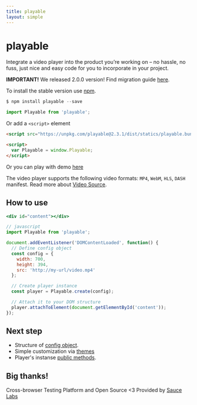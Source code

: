 ```yaml
---
title: playable
layout: simple
---
```


# playable

<aside class="notice">
Integrate a video player into the product you’re working on – no hassle, no fuss, just nice and easy code for you to incorporate in your project.
</aside>

**IMPORTANT!** We released 2.0.0 version! Find migration guide [here](/migration).


<playable-demo></playable-demo>

To install the stable version use [npm](https://www.npmjs.com/package/playable).<br/>

```javascript
$ npm install playable --save

import Playable from 'playable';
```

Or add a `<script>` element

```html
<script src="https://unpkg.com/playable@2.3.1/dist/statics/playable.bundle.min.js"></script>

<script>
  var Playable = window.Playable;
</script>
```

Or you can play with demo [here](https://jsfiddle.net/bodia/to0r65f4/)

The video player supports the following video formats: `MP4`, `WebM`, `HLS`, `DASH` manifest. Read more about [Video Source](/video-source).

## How to use

```jsx
<div id="content"></div>

// javascript
import Playable from 'playable';

document.addEventListener('DOMContentLoaded', function() {
  // Define config object
  const config = {
    width: 700,
    height: 394,
    src: 'http://my-url/video.mp4'
  };

  // Create player instance
  const player = Playable.create(config);

  // Attach it to your DOM structure
  player.attachToElement(document.getElementById('content'));
});
```

## Next step

* Structure of [config object](/player-config). <br/>
* Simple customization via [themes](/themes)
* Player's instanse [public methods](/api).<br/>

## Big thanks!

Cross-browser Testing Platform and Open Source <3 Provided by [Sauce Labs][homepage]

[homepage]: https://saucelabs.com
